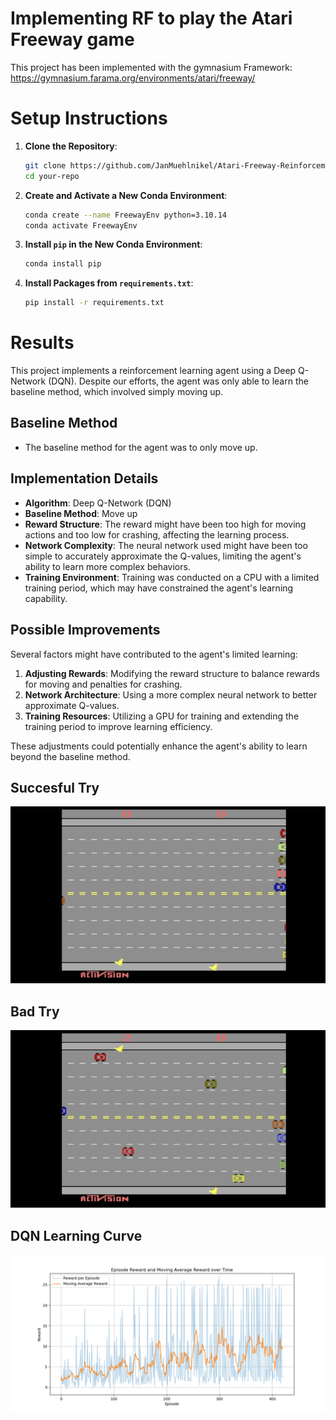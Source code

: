 # Implementing RF to play the Atari Freeway game

This project has been implemented with the gymnasium Framework: https://gymnasium.farama.org/environments/atari/freeway/

# Setup Instructions

1. **Clone the Repository**:
    ```bash
    git clone https://github.com/JanMuehlnikel/Atari-Freeway-Reinforcement-Learning
    cd your-repo
    ```

2. **Create and Activate a New Conda Environment**:
    ```bash
    conda create --name FreewayEnv python=3.10.14
    conda activate FreewayEnv
    ```

3. **Install `pip` in the New Conda Environment**:
    ```bash
    conda install pip
    ```

4. **Install Packages from `requirements.txt`**:
    ```bash
    pip install -r requirements.txt
    ```

# Results

This project implements a reinforcement learning agent using a Deep Q-Network (DQN). Despite our efforts, the agent was only able to learn the baseline method, which involved simply moving up.

## Baseline Method
- The baseline method for the agent was to only move up.

## Implementation Details
- **Algorithm**: Deep Q-Network (DQN)
- **Baseline Method**: Move up
- **Reward Structure**: The reward might have been too high for moving actions and too low for crashing, affecting the learning process.
- **Network Complexity**: The neural network used might have been too simple to accurately approximate the Q-values, limiting the agent's ability to learn more complex behaviors.
- **Training Environment**: Training was conducted on a CPU with a limited training period, which may have constrained the agent's learning capability.

## Possible Improvements
Several factors might have contributed to the agent's limited learning:
1. **Adjusting Rewards**: Modifying the reward structure to balance rewards for moving and penalties for crashing.
2. **Network Architecture**: Using a more complex neural network to better approximate Q-values.
3. **Training Resources**: Utilizing a GPU for training and extending the training period to improve learning efficiency.

These adjustments could potentially enhance the agent's ability to learn beyond the baseline method.

## Succesful Try
![Suc](succesful_try.gif)

## Bad Try
![Bad](bad_try.gif)

## DQN Learning Curve

![Rewards](freeway/dqn/figures/v_20.2/rewards_figure.png)

